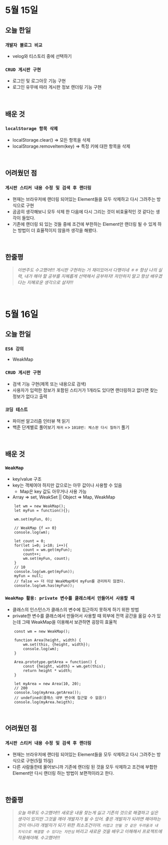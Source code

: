 # 5월 15일

## 오늘 한일

### `개발자 블로그 비교`

- velog와 티스토리 중에 선택하기

### `CRUD 게시판 구현`

- 로그인 및 로그아웃 기능 구현
- 로그인 유무에 따라 게시판 정보 랜더링 기능 구현

<br>

## 배운 것

### `localStorage 항목 삭제`

- localStorage.clear() => 모든 항목을 삭제
- localStorage.removeItem(key) => 특정 키에 대한 항목을 삭제

<br>

## 어려웠던 점

### `게시판 스티커 내용 수정 및 검색 후 랜더링`

- 현재는 브라우저에 랜더링 되어있는 Element들을 모두 삭제하고 다시 그려주는 방식으로 구현
- 곰곰히 생각해보니 모두 삭제 한 다음에 다시 그리는 것이 비효율적인 것 같다는 생각이 들었다.
- 기존에 랜더링 되 있는 것들 중에 조건에 부한하는 Element만 랜더링 될 수 있게 하는 방법이 더 효율적이지 않을까 생각을 해봤다.

<br>

## 한줄평

> _이번주도 수고했어!!! 게시판 구현하는 거 재미있어서 다행이네 ㅎㅎ 항상 나의 실력, 내가 해야 할 공부를 지혜롭게 선택해서 공부하자! 자만하지 말고 항상 배우겠다는 지혜로운 생각으로 살자!!!_

<br>

# 5월 16일

## 오늘 한일

### `ES6 강의`

- WeakMap

### `CRUD 게시판 구현`

- 검색 기능 구현(제목 또는 내용으로 검색)
- 사용자가 입력한 정보가 포함된 스티거가 1개라도 있다면 랜더링하고 없다면 찾는 정보가 없다고 출력

### `코딩 테스트`

- 파이썬 알고리즘 인터뷰 책 읽기
- 백준 단계별로 풀어보기 `재귀` => `1018번: 체스판 다시 칠하기` 풀기

<br>

## 배운 것

### `WeakMap`

- key/value 구조
- key는 객체여야 하지만 값으로는 아무 값이나 사용할 수 있음
  - Map은 key 값도 아무거나 사용 가능
- Array => set, WeakSet || Object => Map, WeakMap

```
    let wm = new WeakMap();
    let myFun = function(){};

    wm.set(myFun, 0);

    // WeakMap {f => 0}
    console.log(wm);

    let count = 0;
    for(let i=0; i<10; i++){
        count = wm.get(myFun);
        count++;
        wm.set(myFun, count);
    }
    // 10
    console.log(wm.get(myFun));
    myFun = null;
    // false => 더 이상 WeakMap에서 myFun를 관리하지 않겠다.
    console.log(wm.has(myFun));
```

### `WeakMap 활용: private 변수를 클래스에서 만들어서 사용할 때`

- 클래스의 인스턴스가 클래스의 변수에 접근하지 못하게 하기 위한 방법
- private한 변수를 클래스에서 만들어서 사용할 때 외부에 전역 공간을 옮길 수가 있는데 그때 WeakMap을 이용해서 보관하면 굉장히 효율적

```
    const wm = new WeakMap();

    function Area(height, width) {
        wm.set(this, {height, width});
        console.log(wm);
    }

    Area.prototype.getArea = function() {
        const {height, width} = wm.get(this);
        return height * width;
    }

    let myArea = new Area(10, 20);
    // 200
    console.log(myArea.getArea());
    // undefined(클래스 내부 변수에 접근할 수 없음!)
    console.log(myArea.heigth);
```

<br>

## 어려웠던 점

### `게시판 스티커 내용 수정 및 검색 후 랜더링`

- 현재는 브라우저에 랜더링 되어있는 Element들을 모두 삭제하고 다시 그려주는 방식으로 구현(5월 15일)
- 다른 사람들한테 물어보니까 기존에 랜더링 된 것을 모두 삭제하고 조건에 부합한 Element만 다시 랜더링 하는 방법이 보편적이라고 한다.

<br>

## 한줄평

> _오늘 하루도 수고했어!!! 새로운 내용 찾는게 싫고 기존의 것으로 해결하고 싶은 생각이 있지만 그것을 깨야 개발자가 될 수 있어. 좋은 개발자가 되려면 해야하는 것이 아니라 개발자가 되기 위한 최소조건이야. `어렵고 안될 것 같은 두려움과 내 지식으로 해결할 수 있다는 자만심` 버리고 새로운 것을 배우고 이해해서 프로젝트에 적용해야해. 수고했어!!!_

<br>
